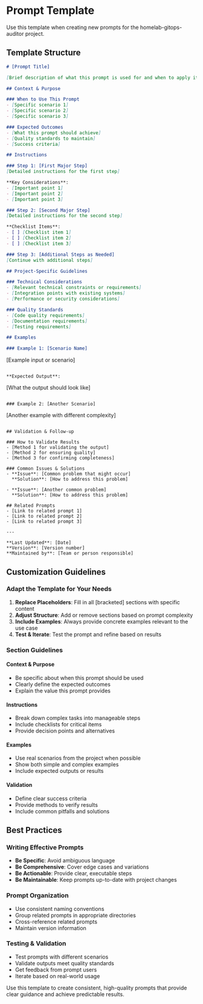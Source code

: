 # Prompt Template

Use this template when creating new prompts for the homelab-gitops-auditor project.

## Template Structure

```markdown
# [Prompt Title]

[Brief description of what this prompt is used for and when to apply it]

## Context & Purpose

### When to Use This Prompt
- [Specific scenario 1]
- [Specific scenario 2]
- [Specific scenario 3]

### Expected Outcomes
- [What this prompt should achieve]
- [Quality standards to maintain]
- [Success criteria]

## Instructions

### Step 1: [First Major Step]
[Detailed instructions for the first step]

**Key Considerations**:
- [Important point 1]
- [Important point 2]
- [Important point 3]

### Step 2: [Second Major Step]
[Detailed instructions for the second step]

**Checklist Items**:
- [ ] [Checklist item 1]
- [ ] [Checklist item 2]
- [ ] [Checklist item 3]

### Step 3: [Additional Steps as Needed]
[Continue with additional steps]

## Project-Specific Guidelines

### Technical Considerations
- [Relevant technical constraints or requirements]
- [Integration points with existing systems]
- [Performance or security considerations]

### Quality Standards
- [Code quality requirements]
- [Documentation requirements]
- [Testing requirements]

## Examples

### Example 1: [Scenario Name]
```
[Example input or scenario]
```

**Expected Output**:
```
[What the output should look like]
```

### Example 2: [Another Scenario]
```
[Another example with different complexity]
```

## Validation & Follow-up

### How to Validate Results
- [Method 1 for validating the output]
- [Method 2 for ensuring quality]
- [Method 3 for confirming completeness]

### Common Issues & Solutions
- **Issue**: [Common problem that might occur]
  **Solution**: [How to address this problem]

- **Issue**: [Another common problem]
  **Solution**: [How to address this problem]

## Related Prompts
- [Link to related prompt 1]
- [Link to related prompt 2]
- [Link to related prompt 3]

---

**Last Updated**: [Date]
**Version**: [Version number]
**Maintained by**: [Team or person responsible]
```

## Customization Guidelines

### Adapt the Template for Your Needs
1. **Replace Placeholders**: Fill in all [bracketed] sections with specific content
2. **Adjust Structure**: Add or remove sections based on prompt complexity
3. **Include Examples**: Always provide concrete examples relevant to the use case
4. **Test & Iterate**: Test the prompt and refine based on results

### Section Guidelines

#### Context & Purpose
- Be specific about when this prompt should be used
- Clearly define the expected outcomes
- Explain the value this prompt provides

#### Instructions
- Break down complex tasks into manageable steps
- Include checklists for critical items
- Provide decision points and alternatives

#### Examples
- Use real scenarios from the project when possible
- Show both simple and complex examples
- Include expected outputs or results

#### Validation
- Define clear success criteria
- Provide methods to verify results
- Include common pitfalls and solutions

## Best Practices

### Writing Effective Prompts
- **Be Specific**: Avoid ambiguous language
- **Be Comprehensive**: Cover edge cases and variations
- **Be Actionable**: Provide clear, executable steps
- **Be Maintainable**: Keep prompts up-to-date with project changes

### Prompt Organization
- Use consistent naming conventions
- Group related prompts in appropriate directories
- Cross-reference related prompts
- Maintain version information

### Testing & Validation
- Test prompts with different scenarios
- Validate outputs meet quality standards
- Get feedback from prompt users
- Iterate based on real-world usage

Use this template to create consistent, high-quality prompts that provide clear guidance and achieve predictable results.
